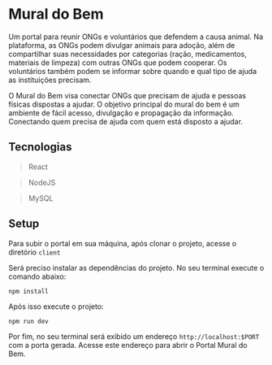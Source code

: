 # Mural do Bem
Um portal para reunir ONGs e voluntários que defendem a causa animal. Na plataforma, as ONGs podem divulgar animais para adoção, além de compartilhar suas necessidades por categorias (ração, medicamentos, materiais de limpeza) com outras ONGs que podem cooperar. Os voluntários também podem se informar sobre quando e qual tipo de ajuda as instituições precisam.

O Mural do Bem visa conectar ONGs que precisam de ajuda e pessoas físicas dispostas a ajudar. O objetivo principal do mural do bem é um ambiente de fácil acesso, divulgação e propagação da informação. Conectando quem precisa de ajuda com quem está disposto a ajudar.

## Tecnologias
> React

> NodeJS

> MySQL

## Setup

Para subir o portal em sua máquina, após clonar o projeto, acesse o diretório `client`

Será preciso instalar as dependências do projeto.
No seu terminal execute o comando abaixo:
```
npm install
```
Após isso execute o projeto:
```
npm run dev
```
Por fim, no seu terminal será exibido um endereço `http://localhost:$PORT` com a porta gerada. Acesse este endereço para abrir o Portal Mural do Bem.